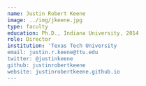 ```yaml
---
name: Justin Robert Keene
image: ../img/jkeene.jpg
type: faculty
education: Ph.D., Indiana University, 2014
role: Director
institution: 'Texas Tech University
email: justin.r.keene@ttu.edu
twitter: @justinkeene
github: justinrobertkeene
website: justinrobertkeene.github.io
---
```


